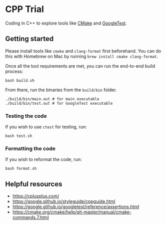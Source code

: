 # CPP Trial

Coding in C++ to explore tools like [CMake](https://cmake.org/) and [GoogleTest](https://google.github.io/googletest/).

## Getting started

Please install tools like `cmake` and `clang-format` first beforehand. You can do this with Homebrew on Mac by running `brew install cmake clang-format`.

Once all the tool requirements are met, you can run the end-to-end build process:

```shell
bash build.sh
```

From there, run the binaries from the `build/bin` folder.

```shell
./build/bin/main.out # for main executable
./build/bin/test.out # for GoogleTest executable
```

### Testing the code

If you wish to use `ctest` for testing, run:

```shell
bash test.sh
```

### Formatting the code

If you wish to reformat the code, run:

```shell
bash format.sh
```

## Helpful resources

- https://cplusplus.com/
- https://google.github.io/styleguide/cppguide.html
- https://google.github.io/googletest/reference/assertions.html
- https://cmake.org/cmake/help/git-master/manual/cmake-commands.7.html
